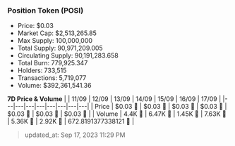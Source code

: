 
  ### Position Token (POSI)
  - Price: $0.03
  - Market Cap: $2,513,265.85
  - Max Supply: 100,000,000
  - Total Supply: 90,971,209.005
  - Circulating Supply: 90,191,283.658
  - Total Burn: 779,925.347
  - Holders: 733,515
  - Transactions: 5,719,077
  - Volume: $392,361,541.36

  **7D Price & Volume**
  | | 11&#x2F;09 | 12&#x2F;09 | 13&#x2F;09 | 14&#x2F;09 | 15&#x2F;09 | 16&#x2F;09 | 17&#x2F;09 |
  |---|---|---|---|---|---|---|---|
  | Price | $0.03 🚀 | $0.03 🚀 | $0.03 🚀 | $0.03 🚀 | $0.03 🔻 | $0.03 🔻 | $0.03 🚀 |
  | Volume | 4.4K 🚀 | 6.47K 🚀 | 1.45K 🔻 | 7.63K 🚀 | 5.36K 🔻 | 2.92K 🔻 | 672.8191377338121 🔻 |

  > updated_at: Sep 17, 2023 11:29 PM
